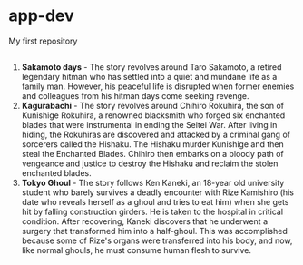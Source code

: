 # app-dev
My first repository

##
1. **Sakamoto days** - The story revolves around Taro Sakamoto, a retired legendary hitman who has settled into a quiet and mundane life as a family man. However, his peaceful life is disrupted when former enemies and colleagues from his hitman days come seeking revenge.
2. **Kagurabachi** - The story revolves around Chihiro Rokuhira, the son of Kunishige Rokuhira, a renowned blacksmith who forged six enchanted blades that were instrumental in ending the Seitei War. After living in hiding, the Rokuhiras are discovered and attacked by a criminal gang of sorcerers called the Hishaku. The Hishaku murder Kunishige and then steal the Enchanted Blades. Chihiro then embarks on a bloody path of vengeance and justice to destroy the Hishaku and reclaim the stolen enchanted blades.
3. **Tokyo Ghoul** - The story follows Ken Kaneki, an 18-year old university student who barely survives a deadly encounter with Rize Kamishiro (his date who reveals herself as a ghoul and tries to eat him) when she gets hit by falling construction girders. He is taken to the hospital in critical condition. After recovering, Kaneki discovers that he underwent a surgery that transformed him into a half-ghoul. This was accomplished because some of Rize's organs were transferred into his body, and now, like normal ghouls, he must consume human flesh to survive.
